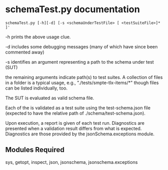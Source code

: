 # schemaTest.py documentation

```
schemaTest.py [-h][-d] [-s <schemaUnderTestFile> [ <testSuiteFile>]* ]'
```
  
  -h prints the above usage clue.
  
  -d includes some debugging messages (many of which have since been commented away)
  
  -s identifies an argument representing a path to the schema under test (SUT)
  
  the remaining arguments indicate path(s) to test suites.  A collection of files in a folder is a typical usage, e.g., "./tests/smpte-tlx-items/\*" though files can be listed individually, too.
  
  The SUT is evaluated as valid schema file.
  
  Each of the <testSuiteFile> is validated as a test suite using the test-schema.json file (expected to have the relative path of ./schema/test-schema.json).
  
  Upon execution, a report is given of each test run.  Diagnostics are presented when a validation result differs from what is expected.  Diagnostics are those provided by the jsonSchema.exceptions module.
  
  ## Modules Required
  sys, getopt, inspect, json, jsonschema, jsonschema.exceptions
  
